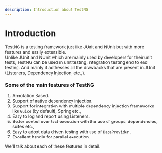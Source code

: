 ```yaml
---
description: Introduction about TestNG
---
```


# Introduction

TestNG is a testing framework just like JUnit and NUnit but with more features and easily extensible.  
Unlike JUnit and NUnit which are mainly used by developers for their unit tests, TestNG can be used in unit testing, integration testing end to end testing. And mainly it addresses all the drawbacks that are present in JUnit \(Listeners, Dependency Injection, etc.,\).

### Some of the main features of TestNG

1. Annotation Based.
2. Support of native dependency injection.
3. Support for integration with multiple dependency injection frameworks like `Guice` \(by default\), Spring etc.,
4. Easy to log and report using Listeners.
5. Better control over test execution with the use of groups, dependencies, suites etc.,
6. Easy to adopt data driven testing with use of `DataProvider` .
7. Excellent handle for parallel execution.

We'll talk about each of these features in detail.

